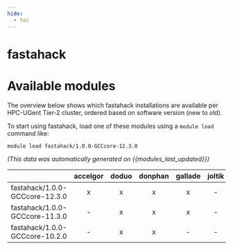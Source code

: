 ```yaml
---
hide:
  - toc
---
```


fastahack
=========

# Available modules


The overview below shows which fastahack installations are available per HPC-UGent Tier-2 cluster, ordered based on software version (new to old).

To start using fastahack, load one of these modules using a `module load` command like:

```shell
module load fastahack/1.0.0-GCCcore-12.3.0
```

*(This data was automatically generated on {{modules_last_updated}})*  

| |accelgor|doduo|donphan|gallade|joltik|shinx|skitty|
| :---: | :---: | :---: | :---: | :---: | :---: | :---: | :---: |
|fastahack/1.0.0-GCCcore-12.3.0|x|x|x|x|-|x|x|
|fastahack/1.0.0-GCCcore-11.3.0|-|x|x|x|-|-|-|
|fastahack/1.0.0-GCCcore-10.2.0|-|x|x|-|-|-|-|
